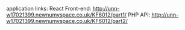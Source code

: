 application links:
	React Front-end: http://unn-w17021399.newnumyspace.co.uk/KF6012/part1/
	PHP API: http://unn-w17021399.newnumyspace.co.uk/KF6012/part2/
